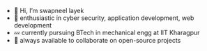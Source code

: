 - 👋 Hi, I’m swapneel layek
- 👀 enthusiastic in cyber security, application development, web development
- 💤 currently pursuing BTech in mechanical engg at IIT Kharagpur
- 💞️ always available to collaborate on open-source projects


<!---
zapneel1/zapneel1 is a ✨ special ✨ repository because its `README.md` (this file) appears on your GitHub profile.
You can click the Preview link to take a look at your changes.
--->
